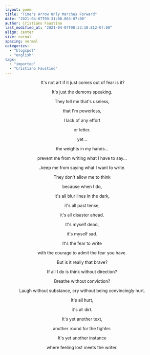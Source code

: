 ```yaml
---
layout: poem
title: "Time's Arrow Only Marches Forward"
date: "2021-04-07T00:31:00.003-07:00"
author: Cristiano Faustino
last_modified_at: "2021-04-07T00:33:10.812-07:00"
align: center
size: normal
spacing: normal
categories:
  - "blogspot"
  - "english"
tags:
  - "imported"
  - "Cristiano Faustino"
---
```


<p style="text-align: center;"> It's not art if it just comes out of fear is it?</p><p style="text-align: center;">It's just the demons speaking.</p><p style="text-align: center;">They tell me that's useless,</p><p style="text-align: center;">that I'm powerless,</p><p style="text-align: center;">I lack of any effort</p><p style="text-align: center;">or letter.</p><p style="text-align: center;">yet...</p><p style="text-align: center;">the weights in my hands...</p><p style="text-align: center;">prevent me from writing what I have to say...</p><p style="text-align: center;">..keep me from saying what I want to write.</p><p style="text-align: center;">They don't allow me to think</p><p style="text-align: center;">because when I do,</p><p style="text-align: center;">it's all blur lines in the dark,</p><p style="text-align: center;">it's all past tense,</p><p style="text-align: center;">it's all disaster ahead.</p><p style="text-align: center;">It's myself dead,</p><p style="text-align: center;">it's myself sad.</p><p style="text-align: center;">It's the fear to write</p><p style="text-align: center;">with the courage to admit the fear you have.</p><p style="text-align: center;">But is it really that brave?</p><p style="text-align: center;">If all I do is think without direction?</p><p style="text-align: center;">Breathe without conviction?</p><p style="text-align: center;">Laugh without substance, cry without being convincingly hurt.</p><p style="text-align: center;">It's all hurt,</p><p style="text-align: center;">it's all dirt.</p><p style="text-align: center;">It's yet another text,</p><p style="text-align: center;">another round for the fighter.</p><p style="text-align: center;">It's yet another instance</p><p style="text-align: center;">where feeling lost meets the writer.</p>